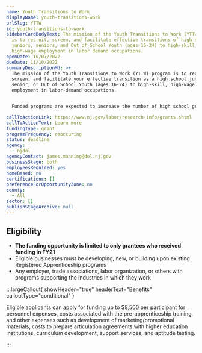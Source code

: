 ```yaml
---
name: Youth Transitions to Work
displayName: youth-transitions-work
urlSlug: YTTW
id: youth-transitions-to-work
sidebarCardBodyText: The mission of the Youth Transitions to Work (YTTW) program
  is to recruit, screen, and facilitate effective transitions of high school
  juniors, seniors, and Out of School Youth (ages 16-24) to high-skill,
  high-wage employment in labor demand occupations.
openDate: 10/07/2022
dueDate: 11/10/2022
summaryDescriptionMd: >+
  The mission of the Youth Transitions to Work (YTTW) program is to recruit,
  screen, and facilitate your effective transition as a high school junior,
  senior, or Out of School Youth (ages 16-24) to high-skill, high-wage
  employment in labor-demand occupations.


  Funded programs are expected to increase the number of high school graduates entering [USDOL Registered Apprenticeship](https://www.nj.gov/labor/career-services/apprenticeship/findaprogram.shtml) programs in New Jersey by establishing YTTW programs in new apprenticeship occupations or industries, linking secondary education and higher educational institutions to [existing USDOL apprenticeship programs](https://www.dol.gov/agencies/eta/apprenticeship), and reactivating registered programs not currently in use.

callToActionLink: https://www.nj.gov/labor/research-info/grants.shtml
callToActionText: Learn more
fundingType: grant
programFrequency: reoccuring
status: deadline
agency:
  - njdol
agencyContact: james.manning@dol.nj.gov
businessStage: both
employeesRequired: yes
homeBased: no
certifications: []
preferenceForOpportunityZone: no
county:
  - All
sector: []
publishStageArchive: null
---
```


## Eligibility

- **The funding opportunity is limited to only grantees who received funding in FY21**
- Eligible businesses must be developing, new, or building upon existing Registered Apprenticeship programs
- Any employer, trade associations, labor organization, or others with programs supporting the industries in which they work

:::largeCallout{ showHeader="true" headerText="Benefits" calloutType="conditional" }

Eligible applicants can apply for funding up to $8,500 per participant for personnel expenses, costs associated with the pre-apprenticeship training, and other expenses such as development of marketing/promotional materials, costs to prepare articulation agreements with higher education institutions, curriculum development, support services, and aptitude testing.

:::
